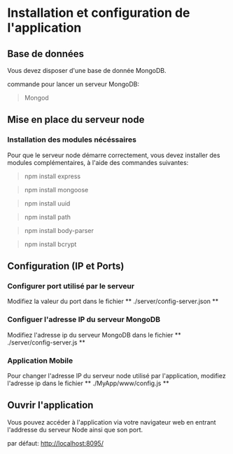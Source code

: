 # Installation et configuration de l'application

## Base de données
Vous devez disposer d'une base de donnée MongoDB.

commande pour lancer un serveur MongoDB:
> Mongod


## Mise en place du serveur node

### Installation des modules nécéssaires 

Pour que le serveur node démarre correctement, vous devez installer des modules
complémentaires, à l'aide des commandes suivantes:

> npm install express

> npm install mongoose

> npm install uuid

> npm install path

> npm install body-parser

> npm install bcrypt



## Configuration (IP et Ports)

### Configurer port utilisé par le serveur

Modifiez la valeur du port dans le fichier  ** ./server/config-server.json **


### Configuer l'adresse IP du serveur MongoDB

Modifiez l'adresse ip du serveur MongoDB dans le fichier ** ./server/config-server.js **


### Application Mobile

Pour changer l'adresse IP du serveur node utilisé par l'application, modifiez l'adresse ip dans le fichier
** ./MyApp/www/config.js **


## Ouvrir l'application

Vous pouvez accéder à l'application via votre navigateur web en entrant l'addresse du 
serveur Node ainsi que son port.

par défaut:
[http://localhost:8095/](http://localhost:8095/)
